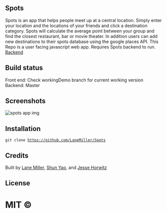 
## Spots
Spots is an app that helps people meet up at a central location. Simply enter your location and the locations of your friends and click a destination category. Spots will calculate the average point between your group and find the closest restaurant, bar or movie theater. In addition users can add new destinations to their spots database using the google places API. This Repo is a user facing javascript web app. Requires Spots backend to run. [Backend](https://github.com/rainANDshine/spots-backend)

## Build status
Front end: Check workingDemo branch for current working version
<br/>
Backend: Master
## Screenshots
<img src="spotsApp.png" alt="spots app img">

## Installation
<code>git clone https://github.com/LaneMiller/Spots</code>

## Credits
Built by
[Lane Miller](https://github.com/LaneMiller), [Shun Yao](https://github.com/rainANDshine), and [Jesse Horwitz](https://github.com/SuperJesseH)

## License
MIT ©
=======
